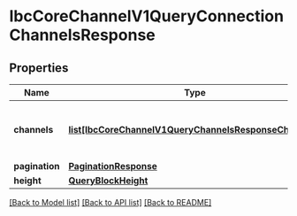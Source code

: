 # IbcCoreChannelV1QueryConnectionChannelsResponse

## Properties
Name | Type | Description | Notes
------------ | ------------- | ------------- | -------------
**channels** | [**list[IbcCoreChannelV1QueryChannelsResponseChannels]**](IbcCoreChannelV1QueryChannelsResponseChannels.md) | list of channels associated with a connection. | [optional] 
**pagination** | [**PaginationResponse**](PaginationResponse.md) |  | [optional] 
**height** | [**QueryBlockHeight**](QueryBlockHeight.md) |  | [optional] 

[[Back to Model list]](../README.md#documentation-for-models) [[Back to API list]](../README.md#documentation-for-api-endpoints) [[Back to README]](../README.md)

